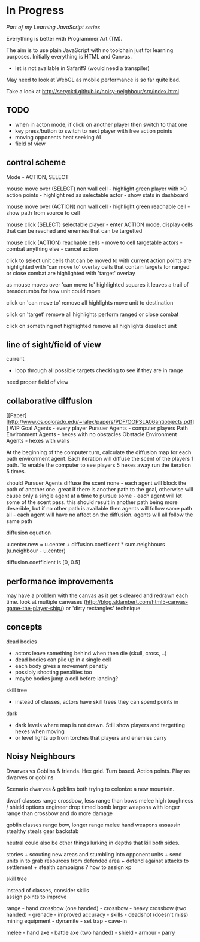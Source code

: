 # In Progress

_Part of my Learning JavaScript series_

Everything is better with Programmer Art (TM).

The aim is to use plain JavaScript with no toolchain just for learning purposes. Initially everything is HTML and Canvas.

   * let is not available in Safarif9 (would need a transpiler)

May need to look at WebGL as mobile performance is so far quite bad.

Take a look at http://seryckd.github.io/noisy-neighbour/src/index.html

## TODO

* when in acton mode, if click on another player then switch to that one
* key press/button to switch to next player with free action points
* moving opponents heat seeking AI
* field of view

## control scheme

Mode - ACTION, SELECT

mouse move over (SELECT)
  non wall cell - highlight green
  player with >0 action points  - highlight red as selectable
  actor - show stats in dashboard

mouse move over (ACTION)
  non wall cell - highlight green
  reachable cell - show path from source to cell

mouse click (SELECT)
  selectable player - enter ACTION mode, display cells that can be reached and enemies that can be targetted

mouse click (ACTION)
  reachable cells - move to cell
  targetable actors - combat
  anything else - cancel action

click to select unit
  cells that can be moved to with current action points are highlighted with 'can move to' overlay
  cells that contain targets for ranged or close combat are highlighted with 'target' overlay

  as mouse moves over 'can move to' highlighted squares it leaves a trail of breadcrumbs for
  how unit could move

click on 'can move to'
   remove all highlights
   move unit to destination

click on 'target'
   remove all highlights
   perform ranged or close combat

click on something not highlighted
   remove all highlights
   deselect unit

## line of sight/field of view
current
- loop through all possible targets checking to see if they are in range

need proper field of view

## collaborative diffusion

[[Paper][http://www.cs.colorado.edu/~ralex/papers/PDF/OOPSLA06antiobjects.pdf]]
WIP
Goal Agents - every player
Pursuer Agents - computer players
Path Environment Agents - hexes with no obstacles
Obstacle Environment Agents - hexes with walls

At the beginning of the computer turn, calculate the diffusion map for each path environment agent.
Each iteration will diffuse the scent of the players 1 path. To enable the computer to see players
5 hexes away run the iteration 5 times.

should Pursuer Agents diffuse the scent
   none - each agent will block the path of another one. great if there is another path to the goal,
       otherwise will cause only a single agent at a time to pursue
   some - each agent will let some of the scent pass. this should result in another path being
          more deserible, but if no other path is available then agents will follow same path
   all -  each agent will have no affect on the diffusion. agents will all follow the same path

diffusion equation

u.center.new = u.center + diffusion.coefficent * sum.neighbours (u.neighbour - u.center)

diffusion.coefficient is [0, 0.5]

## performance improvements

may have a problem with the canvas as it get s cleared and redrawn each time.
look at multiple canvases (http://blog.sklambert.com/html5-canvas-game-the-player-ship/)
or 'dirty rectangles' technique

## concepts

dead bodies
   - actors leave something behind when then die (skull, cross, ..)
   - dead bodies can pile up in a single cell
   - each body gives a movement penatly
   - possibly shooting penalties too
   - maybe bodies jump a cell before landing?

skill tree
   - instead of classes, actors have skill trees they can spend points in

dark
   - dark levels where map is not drawn. Still show players and targetting hexes when moving
   - or level lights up from torches that players and enemies carry


## Noisy Neighbours

Dwarves vs Goblins & friends.
Hex grid.
Turn based.
Action points.
Play as dwarves or goblins

Scenario
	dwarves & goblins both trying to colonize a new mountain.

dwarf classes
	range
		crossbow, less range than bows
	melee
		high toughness  / shield options
	engineer
		drop timed bomb
		larger weapons with longer range than crossbow
			and do more damage


goblin classes
	range
		bow, longer range
	melee
		hand weapons
	assassin
		stealthy
		steals gear
		backstab


neutral
	could also be other things lurking in depths that kill
	both sides.

stories
	+ scouting new areas and stumbling into opponent units
	+ send units in to grab resources from defended area
	+ defend against attacks to settlement
	+ stealth campaigns ?  how to assign xp

skill tree

   instead of classes, consider skills   
   assign points to improve

   range
      - hand crossbow (one handed)
         - crossbow
            - heavy crossbow (two handed)
      - grenade
         - improved accuracy
      - skills
         - deadshot (doesn't miss)
   mining equipment
      - dynamite
         - set trap
         - cave-in

   melee
      - hand axe
         - battle axe (two handed)
      - shield
      - armour
      - parry
   
